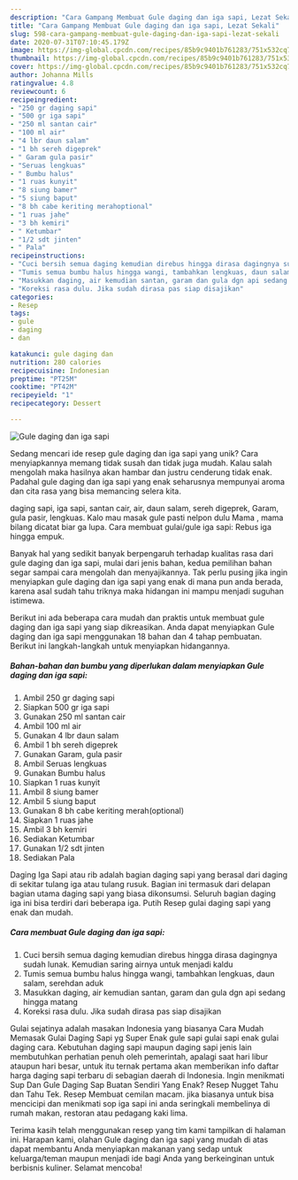 ```yaml
---
description: "Cara Gampang Membuat Gule daging dan iga sapi, Lezat Sekali"
title: "Cara Gampang Membuat Gule daging dan iga sapi, Lezat Sekali"
slug: 598-cara-gampang-membuat-gule-daging-dan-iga-sapi-lezat-sekali
date: 2020-07-31T07:10:45.179Z
image: https://img-global.cpcdn.com/recipes/85b9c9401b761283/751x532cq70/gule-daging-dan-iga-sapi-foto-resep-utama.jpg
thumbnail: https://img-global.cpcdn.com/recipes/85b9c9401b761283/751x532cq70/gule-daging-dan-iga-sapi-foto-resep-utama.jpg
cover: https://img-global.cpcdn.com/recipes/85b9c9401b761283/751x532cq70/gule-daging-dan-iga-sapi-foto-resep-utama.jpg
author: Johanna Mills
ratingvalue: 4.8
reviewcount: 6
recipeingredient:
- "250 gr daging sapi"
- "500 gr iga sapi"
- "250 ml santan cair"
- "100 ml air"
- "4 lbr daun salam"
- "1 bh sereh digeprek"
- " Garam gula pasir"
- "Seruas lengkuas"
- " Bumbu halus"
- "1 ruas kunyit"
- "8 siung bamer"
- "5 siung baput"
- "8 bh cabe keriting merahoptional"
- "1 ruas jahe"
- "3 bh kemiri"
- " Ketumbar"
- "1/2 sdt jinten"
- " Pala"
recipeinstructions:
- "Cuci bersih semua daging kemudian direbus hingga dirasa dagingnya sudah lunak. Kemudian saring airnya untuk menjadi kaldu"
- "Tumis semua bumbu halus hingga wangi, tambahkan lengkuas, daun salam, serehdan aduk"
- "Masukkan daging, air kemudian santan, garam dan gula dgn api sedang hingga matang"
- "Koreksi rasa dulu. Jika sudah dirasa pas siap disajikan"
categories:
- Resep
tags:
- gule
- daging
- dan

katakunci: gule daging dan 
nutrition: 280 calories
recipecuisine: Indonesian
preptime: "PT25M"
cooktime: "PT42M"
recipeyield: "1"
recipecategory: Dessert

---
```



![Gule daging dan iga sapi](https://img-global.cpcdn.com/recipes/85b9c9401b761283/751x532cq70/gule-daging-dan-iga-sapi-foto-resep-utama.jpg)

Sedang mencari ide resep gule daging dan iga sapi yang unik? Cara menyiapkannya memang tidak susah dan tidak juga mudah. Kalau salah mengolah maka hasilnya akan hambar dan justru cenderung tidak enak. Padahal gule daging dan iga sapi yang enak seharusnya mempunyai aroma dan cita rasa yang bisa memancing selera kita.

daging sapi, iga sapi, santan cair, air, daun salam, sereh digeprek, Garam, gula pasir, lengkuas. Kalo mau masak gule pasti nelpon dulu Mama , mama bilang dicatat biar ga lupa. Cara membuat gulai/gule iga sapi: Rebus iga hingga empuk.

Banyak hal yang sedikit banyak berpengaruh terhadap kualitas rasa dari gule daging dan iga sapi, mulai dari jenis bahan, kedua pemilihan bahan segar sampai cara mengolah dan menyajikannya. Tak perlu pusing jika ingin menyiapkan gule daging dan iga sapi yang enak di mana pun anda berada, karena asal sudah tahu triknya maka hidangan ini mampu menjadi suguhan istimewa.


Berikut ini ada beberapa cara mudah dan praktis untuk membuat gule daging dan iga sapi yang siap dikreasikan. Anda dapat menyiapkan Gule daging dan iga sapi menggunakan 18 bahan dan 4 tahap pembuatan. Berikut ini langkah-langkah untuk menyiapkan hidangannya.

<!--inarticleads1-->

##### Bahan-bahan dan bumbu yang diperlukan dalam menyiapkan Gule daging dan iga sapi:

1. Ambil 250 gr daging sapi
1. Siapkan 500 gr iga sapi
1. Gunakan 250 ml santan cair
1. Ambil 100 ml air
1. Gunakan 4 lbr daun salam
1. Ambil 1 bh sereh digeprek
1. Gunakan  Garam, gula pasir
1. Ambil Seruas lengkuas
1. Gunakan  Bumbu halus
1. Siapkan 1 ruas kunyit
1. Ambil 8 siung bamer
1. Ambil 5 siung baput
1. Gunakan 8 bh cabe keriting merah(optional)
1. Siapkan 1 ruas jahe
1. Ambil 3 bh kemiri
1. Sediakan  Ketumbar
1. Gunakan 1/2 sdt jinten
1. Sediakan  Pala


Daging Iga Sapi atau rib adalah bagian daging sapi yang berasal dari daging di sekitar tulang iga atau tulang rusuk. Bagian ini termasuk dari delapan bagian utama daging sapi yang biasa dikonsumsi. Seluruh bagian daging iga ini bisa terdiri dari beberapa iga. Putih Resep gulai daging sapi yang enak dan mudah. 

<!--inarticleads2-->

##### Cara membuat Gule daging dan iga sapi:

1. Cuci bersih semua daging kemudian direbus hingga dirasa dagingnya sudah lunak. Kemudian saring airnya untuk menjadi kaldu
1. Tumis semua bumbu halus hingga wangi, tambahkan lengkuas, daun salam, serehdan aduk
1. Masukkan daging, air kemudian santan, garam dan gula dgn api sedang hingga matang
1. Koreksi rasa dulu. Jika sudah dirasa pas siap disajikan


Gulai sejatinya adalah masakan Indonesia yang biasanya Cara Mudah Memasak Gulai Daging Sapi yg Super Enak gule sapi gulai sapi enak gulai daging cara. Kebutuhan daging sapi maupun daging sapi jenis lain membutuhkan perhatian penuh oleh pemerintah, apalagi saat hari libur ataupun hari besar, untuk itu ternak pertama akan memberikan info daftar harga daging sapi terbaru di sebagian daerah di Indonesia. Ingin menikmati Sup Dan Gule Daging Sap Buatan Sendiri Yang Enak? Resep Nugget Tahu dan Tahu Tek. Resep Membuat cemilan macam. jika biasanya untuk bisa mencicipi dan menikmati sop iga sapi ini anda seringkali membelinya di rumah makan, restoran atau pedagang kaki lima. 

Terima kasih telah menggunakan resep yang tim kami tampilkan di halaman ini. Harapan kami, olahan Gule daging dan iga sapi yang mudah di atas dapat membantu Anda menyiapkan makanan yang sedap untuk keluarga/teman maupun menjadi ide bagi Anda yang berkeinginan untuk berbisnis kuliner. Selamat mencoba!
